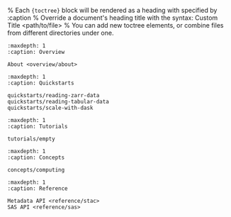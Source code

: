 % Each `{toctree}` block will be rendered as a heading with specified by :caption
% Override a document's heading title with the syntax: Custom Title <path/to/file>
% You can add new toctree elements, or combine files from different directories under one.

```{toctree}
:maxdepth: 1
:caption: Overview

About <overview/about>
```

```{toctree}
:maxdepth: 1
:caption: Quickstarts

quickstarts/reading-zarr-data
quickstarts/reading-tabular-data
quickstarts/scale-with-dask
```

```{toctree}
:maxdepth: 1
:caption: Tutorials

tutorials/empty
```

```{toctree}
:maxdepth: 1
:caption: Concepts

concepts/computing
```

```{toctree}
:maxdepth: 1
:caption: Reference

Metadata API <reference/stac>
SAS API <reference/sas>
```
